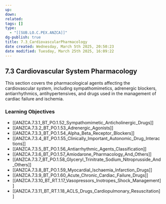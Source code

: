```yaml
---
up: 
down: 
related: 
tags: []
type:
  - "[[SUB.LO.C.PEX.ANZCA]]"
dg-publish: true
title: 7.3_CardiovascularPharmacology
date created: Wednesday, March 5th 2025, 20:50:23
date modified: Tuesday, March 25th 2025, 16:09:22
---
```


## 7.3 Cardiovascular System Pharmacology

This section covers the pharmacological agents affecting the cardiovascular system, including sympathomimetics, adrenergic blockers, antiarrhythmics, antihypertensives, and drugs used in the management of cardiac failure and ischemia.

### Learning Objectives

- [[ANZCA.7.3.1_BT_PO.1.52_Sympathomimetic_Anticholinergic_Drugs]]
- [[ANZCA.7.3.2_BT_PO.1.53_Adrenergic_Agonists]]
- [[ANZCA.7.3.3_BT_PO.1.54_Alpha_Beta_Receptor_Blockers]]
- [[ANZCA.7.3.4_BT_PO.1.55_Clinically_Important_Autonomic_Drug_Interactions]]
- [[ANZCA.7.3.5_BT_PO.1.56_Antiarrhythmic_Agents_Classification]]
- [[ANZCA.7.3.6_BT_PO.1.57_Amiodarone_Pharmacology_And_Others]]
- [[ANZCA.7.3.7_BT_PO.1.58_Glyceryl_Trinitrate_Sodium_Nitroprusside_And_Others]]
- [[ANZCA.7.3.8_BT_PO.1.59_Myocardial_Ischaemia_Infarction_Drugs]]
- [[ANZCA.7.3.9_BT_PO.1.60_Acute_Chronic_Cardiac_Failure_Drugs]]
- [[ANZCA.7.3.10_BT_RT.1.17_Vasopressors_Inotropes_Shock_Management]]
- [[ANZCA.7.3.11_BT_RT.1.18_ACLS_Drugs_Cardiopulmonary_Resuscitation]]
